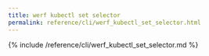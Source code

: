 ```yaml
---
title: werf kubectl set selector
permalink: reference/cli/werf_kubectl_set_selector.html
---
```


{% include /reference/cli/werf_kubectl_set_selector.md %}
